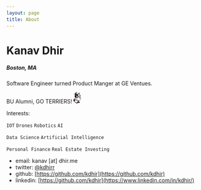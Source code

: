 ```yaml
---
layout: page
title: About
---
```

# Kanav Dhir
##### Boston, MA


Software Engineer turned Product Manger at GE Ventues. 

BU Alumni, GO TERRIERS! ![alt text](assets/rhett.gif "Rhett")



Interests:

`IOT` `Drones` `Robotics` `AI`

`Data Science` `Artificial Intelligence` 

`Personal Finance` `Real Estate Investing`


* email: kanav [at] dhir.me
* twitter: [@kdhirr](https://twitter.com/kdhirr)
* github: [https://github.com/kdhir](https://github.com/kdhir)
* linkedin: [https://github.com/kdhir](https://www.linkedin.com/in/kdhir/)

